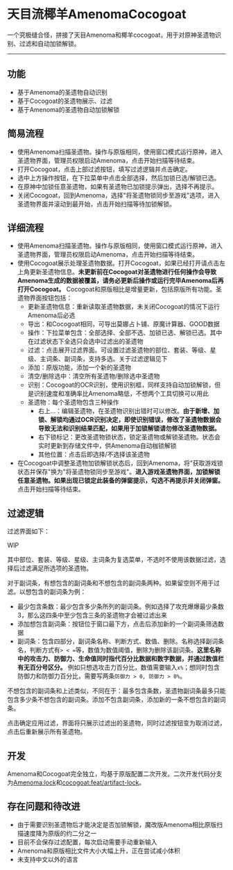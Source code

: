 # 天目流椰羊AmenomaCocogoat

一个究极缝合怪，拼接了天目Amenoma和椰羊cocogoat，用于对原神圣遗物识别、过滤和自动加锁解锁。

---

## 功能

- 基于Amenoma的圣遗物自动识别
- 基于Cocogoat的圣遗物展示、过滤
- 基于Amenoma的圣遗物自动加锁解锁

## 简易流程

- 使用Amenoma扫描圣遗物。操作与原版相同，使用窗口模式运行原神，进入圣遗物界面，管理员权限启动Amenoma，点击开始扫描等待结束。
- 打开Cocogoat，点击上部过滤按钮，填写过滤逻辑并点击确定。
- 选中上方操作按钮，在下拉菜单中点击全部选择，然后加锁已选/解锁已选。
- 在原神中加锁任意圣遗物，如果有圣遗物已加锁提示弹出，选择不再提示。
- 关闭Cocogoat，回到Amenoma，选择"将圣遗物锁同步至游戏"选项，进入圣遗物界面并滚动到最开始，点击开始扫描等待加锁解锁。

## 详细流程

- 使用Amenoma扫描圣遗物。操作与原版相同，使用窗口模式运行原神，进入圣遗物界面，管理员权限启动Amenoma，点击开始扫描等待结束。
- 使用Cocogoat展示处理圣遗物数据。打开Cocogoat，如果已经打开请点击左上角更新圣遗物信息。**未更新前在Cocogoat对圣遗物进行任何操作会导致Amenoma生成的数据被覆盖，请务必更新后操作或运行完毕Amenoma后再打开Cocogoat。** Cocogoat和原版相比是增量更新，包括原版所有功能。圣遗物界面按钮包括：
  - 更新圣遗物信息：重新读取圣遗物数据，未关闭Cocogoat的情况下运行Amenoma后必选
  - 导出：和Cocogoat相同，可导出莫娜占卜铺、原魔计算器、GOOD数据
  - 操作：下拉菜单包含：全部选择、全部不选、加锁已选、解锁已选。其中在过滤状态下全选只会选中过滤出的圣遗物
  - 过滤：点击展开过滤界面。可设置过滤圣遗物的部位、套装、等级、星级、主词条、副词条，支持多选。关于过滤逻辑见下
  - 添加：原版功能，添加一个新的圣遗物
  - 清空/删除选中：清空所有圣遗物/删除选中圣遗物
  - 识别：Cocogoat的OCR识别，使用识别框，同样支持自动加锁解锁，但是识别速度和准确率比Amenoma略低，不想两个工具切换可以用此
  - 圣遗物：每个圣遗物包含三种操作
    - 右上...：编辑圣遗物，在圣遗物识别出错时可以修改。**由于新增、加锁、解锁均通过OCR识别决定，即使识别错误，修改了圣遗物数据会导致无法和识别结果匹配，如果用于加锁解锁请勿修改圣遗物数据。**
    - 右下锁标记：更改圣遗物锁状态，锁定圣遗物或解锁圣遗物。状态会实时更新到存储文件中，供Amenoma自动枷锁解锁
    - 其他位置：点击后即选择/不选择该圣遗物
- 在Cocogoat中调整圣遗物加锁解锁状态后，回到Amenoma，将"获取游戏锁状态并保存"换为"将圣遗物锁同步至游戏"。**进入游戏圣遗物界面，加锁解锁任意圣遗物。如果出现已锁定此装备的弹窗提示，勾选不再提示并关闭弹窗。** 点击开始扫描等待结束。

## 过滤逻辑

过滤界面如下：

WIP

其中部位、套装、等级、星级、主词条为复选菜单，不选时不使用该数据过滤，选择后过滤满足所选项的圣遗物。

对于副词条，有想包含的副词条和不想包含的副词条两种。如果留空则不用于过滤。以想包含的副词条为例：

- 最少包含条数：最少包含多少条所列的副词条。例如选择了攻充爆爆最少条数3，那么这四条中至少包含三条的圣遗物才会被过滤出来
- 添加想包含副词条：按钮位于窗口最下方，点击后添加新的一个副词条筛选数据
- 副词条：包含四部分，副词条名称、判断方式、数值、删除。名称选择副词条名，判断方式有`> < =`等，数值为数值阈值，删除为删除该副词条。**这里名称中的攻击力、防御力、生命值同时指代百分比数据和数字数据，并通过数值栏有无百分号区分。** 例如只想选攻击力百分比，数值需要输入`x%`；想同时包含防御力和防御力百分比，需要写两条`防御力 > 0, 防御力 > 0%`。

不想包含的副词条和上述类似，不同在于：最多包含条数，圣遗物副词条最多只能包含多少条不想包含的副词条。添加不包含副词条，添加新的一条不想包含的副词条。

点击确定应用过滤，界面将只展示过滤出的圣遗物，同时过滤按钮变为取消过滤，点击后重新展示所有圣遗物。

## 开发

Amenoma和Cocogoat完全独立，均基于原版配置二次开发。二次开发代码分支为[Amenoma:lock](https://github.com/zyr17/Amenoma/tree/lock)和[cocogoat:feat/artifact-lock](https://github.com/zyr17/cocogoat/tree/feat/artifact-lock)。

## 存在问题和待改进

- 由于需要识别圣遗物后才能决定是否加锁解锁，魔改版Amenoma相比原版扫描速度降为原版的约二分之一
- 目前不会保存过滤配置，每次启动需要手动重新输入
- Amenoma和原版相比文件大小大幅上升，正在尝试减小体积
- 未支持中文以外的语言
